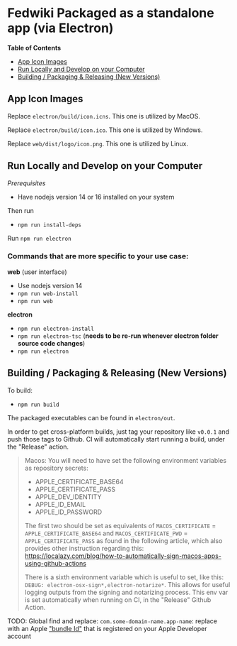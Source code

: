 # Fedwiki Packaged as a standalone app (via Electron)

__Table of Contents__
- [App Icon Images](#app-icon-images)
- [Run Locally and Develop on your Computer](#run-locally-and-develop-on-your-computer)
- [Building / Packaging & Releasing (New Versions)](#building--packaging--releasing-new-versions)

## App Icon Images

Replace `electron/build/icon.icns`. This one is utilized by MacOS.

Replace `electron/build/icon.ico`. This one is utilized by Windows.

Replace `web/dist/logo/icon.png`. This one is utilized by Linux.

## Run Locally and Develop on your Computer

_Prerequisites_

- Have nodejs version 14 or 16 installed on your system

Then run

- `npm run install-deps`

Run `npm run electron`

### Commands that are more specific to your use case:

**web** (user interface)

- Use nodejs version 14
- `npm run web-install`
- `npm run web`

**electron**

- `npm run electron-install`
- `npm run electron-tsc` (**needs to be re-run whenever electron folder source code changes**)
- `npm run electron`

## Building / Packaging & Releasing (New Versions)

To build:

- `npm run build`

The packaged executables can be found in `electron/out`.

In order to get cross-platform builds, just tag your repository like `v0.0.1` and push those tags to Github. CI will automatically start running a build, under the "Release" action.

> Macos: You will need to have set the following environment variables as repository secrets:
> - APPLE_CERTIFICATE_BASE64
> - APPLE_CERTIFICATE_PASS
> - APPLE_DEV_IDENTITY
> - APPLE_ID_EMAIL
> - APPLE_ID_PASSWORD
> 
> The first two should be set as equivalents of `MACOS_CERTIFICATE` = `APPLE_CERTIFICATE_BASE64` and `MACOS_CERTIFICATE_PWD` = `APPLE_CERTIFICATE_PASS` as found in the following article, which also provides other instruction regarding this: https://localazy.com/blog/how-to-automatically-sign-macos-apps-using-github-actions
>
> There is a sixth environment variable which is useful to set, like this: `DEBUG: electron-osx-sign*,electron-notarize*`. This allows for useful logging outputs from the signing and notarizing process. This env var is set automatically when running on CI, in the "Release" Github Action.

TODO: Global find and replace:
`com.some-domain-name.app-name`: replace with an Apple ["bundle Id"](https://developer.apple.com/documentation/appstoreconnectapi/bundle_ids) that is registered on your Apple Developer account


